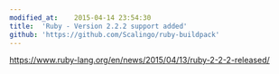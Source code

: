 ```yaml
---
modified_at:	2015-04-14 23:54:30
title:	'Ruby - Version 2.2.2 support added'
github: 'https://github.com/Scalingo/ruby-buildpack'
---
```


https://www.ruby-lang.org/en/news/2015/04/13/ruby-2-2-2-released/
